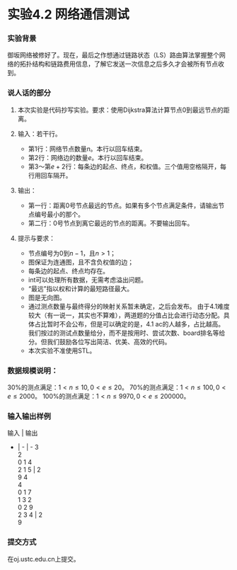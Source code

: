 # 实验4.2 网络通信测试

### 实验背景
御坂网络被修好了。现在，最后之作想通过链路状态（LS）路由算法掌握整个网络的拓扑结构和链路费用信息，了解它发送一次信息之后多久才会被所有节点收到。

### 说人话的部分
1. 本次实验是代码抄写实验。要求：使用Dijkstra算法计算节点0到最远节点的距离。

2. 输入：若干行。
   * 第1行：网络节点数量$n$。本行以回车结束。
   * 第2行：网络边的数量$e$。本行以回车结束。
   * 第3～第$e+2$行：每条边的起点、终点，和权值。三个值用空格隔开，每行用回车隔开。

3. 输出：
   * 第一行：距离0号节点最远的节点。如果有多个节点满足条件，请输出节点编号最小的那个。
   * 第二行：0号节点到离它最远的节点的距离。不要输出回车。

4. 提示与要求：
   * 节点编号为$0$到$n-1$，且$n>1$；
   * 图保证为连通图，且不含负权值的边；
   * 每条边的起点、终点均存在。
   * int可以处理所有数据，无需考虑溢出问题。
   * “最远”指以权和计算的最短路径最大。
   * 图是无向图。
   * 通过测点数量与最终得分的映射关系暂未确定，之后会发布。
     由于4.1难度较大（有一说一，其实也不算难），两道题的分值占比会进行动态分配。具体占比暂时不会公布，但是可以确定的是，4.1 ac的人越多，占比越高。
     我们按过的测试点数量给分，而不是按用时、尝试次数、board排名等给分。但我们鼓励各位写出简洁、优美、高效的代码。
   * 本次实验不准使用STL。

### 数据规模说明：
30%的测点满足：$1<n≤10, 0<e≤20$。
70%的测点满足：$1<n≤100, 0<e≤2000$。
100%的测点满足：$1<n≤9970, 0<e≤200000$。

### 输入输出样例
输入 | 输出
- | - | -
3<br>2<br>0 1 4<br>2 1 5 | 2<br>9 
4<br>4<br>0 1 7<br>1 3 2<br>0 2 9<br>2 3 4 | 2<br>9

### 提交方式
在oj.ustc.edu.cn上提交。
